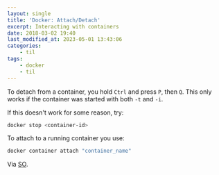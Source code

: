 ```yaml
---
layout: single
title: 'Docker: Attach/Detach'
excerpt: Interacting with containers
date: 2018-03-02 19:40
last_modified_at: 2023-05-01 13:43:06
categories:
    - til
tags:
    - docker
    - til
---
```


To detach from a container, you hold `Ctrl` and press `P`, then `Q`.
This only works if the container was started with both `-t` and `-i`.

If this doesn't work for some reason, try:

```bash
docker stop <container-id>
```

To attach to a running container you use:

```bash
docker container attach "container_name"
```

Via [SO](https://stackoverflow.com/q/19688314/1257318).
